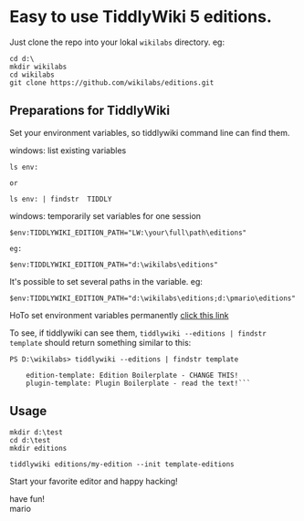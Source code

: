 # Easy to use TiddlyWiki 5 editions.

Just clone the repo into your lokal `wikilabs` directory. eg:

```
cd d:\
mkdir wikilabs
cd wikilabs
git clone https://github.com/wikilabs/editions.git
```


## Preparations for TiddlyWiki

Set your environment variables, so tiddlywiki command line can find them.

windows: list existing variables


```
ls env:

or

ls env: | findstr  TIDDLY
```

windows: temporarily set variables for one session

```
$env:TIDDLYWIKI_EDITION_PATH="LW:\your\full\path\editions"

eg:

$env:TIDDLYWIKI_EDITION_PATH="d:\wikilabs\editions"
```

It's possible to set several paths in the variable. eg:

```
$env:TIDDLYWIKI_EDITION_PATH="d:\wikilabs\editions;d:\pmario\editions"
```

HoTo set environment variables permanently [click this link](https://www.google.at/search?q=set+environment+variables+windows10)

To see, if tiddlywiki can see them, `tiddlywiki --editions | findstr template` should return something similar to this:

```
PS D:\wikilabs> tiddlywiki --editions | findstr template

    edition-template: Edition Boilerplate - CHANGE THIS!
    plugin-template: Plugin Boilerplate - read the text!```
```

## Usage

```
mkdir d:\test
cd d:\test
mkdir editions

tiddlywiki editions/my-edition --init template-editions
```

Start your favorite editor and happy hacking!

have fun!<br>
mario